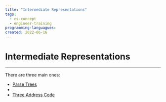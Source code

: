 ```yaml
---
title: "Intermediate Representations"
tags:
  - cs-concept
  - engineer-training
programming-languagues:
created: 2022-06-16
---
```

# Intermediate Representations
---
There are three main ones:
- [Parse Trees](notes/general/parse-trees.md)
- [](notes/general/parse-trees.md#DAGs%20for%20Parse%20Trees%7CDAGs)
- [Three Address Code](notes/private/work/three-address-code.md)